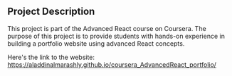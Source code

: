 ## Project Description

This project is part of the Advanced React course on Coursera. The purpose of this project is to provide students with hands-on experience in building a portfolio website using advanced React concepts.


Here's the link to the website: https://aladdinalmarashly.github.io/coursera_AdvancedReact_portfolio/
